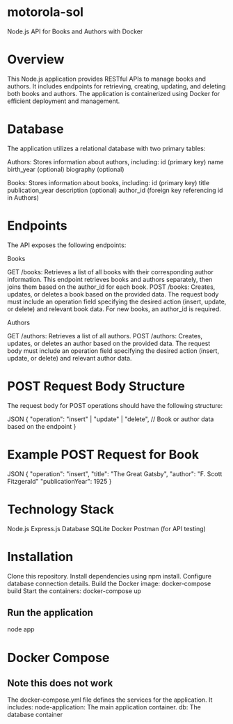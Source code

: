 # motorola-sol

Node.js API for Books and Authors with Docker

# Overview
This Node.js application provides RESTful APIs to manage books and authors. It includes endpoints for retrieving, creating, updating, and deleting both books and authors. The application is containerized using Docker for efficient deployment and management.

# Database
The application utilizes a relational database with two primary tables:

Authors: Stores information about authors, including:
id (primary key)
name
birth_year (optional)
biography (optional)

Books: Stores information about books, including:
id (primary key)
title
publication_year
description (optional)
author_id (foreign key referencing id in Authors)

# Endpoints
The API exposes the following endpoints:

Books

GET /books: Retrieves a list of all books with their corresponding author information. This endpoint retrieves books and authors separately, then joins them based on the author_id for each book.
POST /books: Creates, updates, or deletes a book based on the provided data. The request body must include an operation field specifying the desired action (insert, update, or delete) and relevant book data. For new books, an author_id is required.

Authors

GET /authors: Retrieves a list of all authors.
POST /authors: Creates, updates, or deletes an author based on the provided data. The request body must include an operation field specifying the desired action (insert, update, or delete) and relevant author data.

# POST Request Body Structure
The request body for POST operations should have the following structure:

JSON
{
  "operation": "insert" | "update" | "delete",
    // Book or author data based on the endpoint
}

# Example POST Request for Book
JSON
{
    "operation": "insert",
    "title": "The Great Gatsby",
    "author": "F. Scott Fitzgerald"
    "publicationYear": 1925
}

# Technology Stack
Node.js
Express.js
Database SQLite
Docker
Postman (for API testing)

# Installation
Clone this repository.
Install dependencies using npm install.
Configure database connection details.
Build the Docker image: docker-compose build
Start the containers: docker-compose up

## Run the application
node app

# Docker Compose
## Note this does not work
The docker-compose.yml file defines the services for the application. It includes:
node-application: The main application container.
db: The database container
